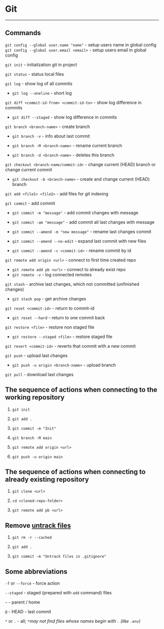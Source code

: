 # Git

---

## Commands

`git config --global user.name "name"` - setup users name in global config
`git config --global user.email <email>` - setup users email in global config

`git init` - initialization git in project

`git status` - status local files

`git log` - show log of all commits

- `git log --oneline` - short log

`git diff <commit-id-from> <commit-id-to>` - show log difference in commits

- `git diff --staged` - show log difference in commits

`git branch <branch-name>` - create branch

- `git branch -v` - info about last commit

- `git branch -M <branch-name>` - rename current branch

- `git branch -d <branch-name>` - deletes this branch

`git checkout <branch-name/commit-id>` - change current (HEAD) branch or change current commit

- `git checkout -b <branch-name>` - create and change current (HEAD) branch

`git add <file1> <file2>` - add files for git indexing

`git commit` - add commit

- `git commit -m "message"` - add commit changes with message

- `git commit -am "message"` - add commit all last changes with message

- `git commit --amend -m "new message"` - rename last changes commit

- `git commit --amend --no-edit` - expand last commit with new files

- `git commit --amend -c <commit-id>` - rename commit by id

`git remote add origin <url>` - connect to first time created repo

- `git remote add pb <url>` - connect to already exist repo
- `git remote -v` - log connected remotes

`git stash` - archive last changes, which not committed (unfinished changes)

- `git stash pop` - get archive changes

`git reset <commit-id>` - return to commit-id

- `git reset --hard` - return to one commit back

`git restore <file>` - restore non staged file

- `git restore --staged <file>` - restore staged file

`git revert <commit-id>` - reverts that commit with a new commit

`git push` - upload last changes

- `git push -u origin <branch-name>` - upload branch

`git pull` - download last changes

## The sequence of actions when connecting to the working repository

1. `git init`

2. `git add .`

3. `git commit -m "Init"`

4. `git branch -M main`

5. `git remote add origin <url>`

6. `git push -u origin main`

## The sequence of actions when connecting to already existing repository

1. `git clone <url>`

2. `cd <cloned-repo-folder>`

3. `git remote add pb <url>`

## Remove [untrack files](https://stackoverflow.com/questions/45400361/why-is-gitignore-not-ignoring-my-files)

1. `git rm -r --cached`

2. `git add .`

3. `git commit -m "Untrack files in .gitignore"`

## Some abbreviations

`-f` or `--force` - force action

`--staged` - staged (prepared with `add` command) files

`~` - parent / home

`@` - HEAD - last commit

`*` or `.` - all; _`*`may not find files whose names begin with `.` (like `.env`)_

